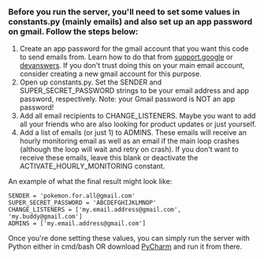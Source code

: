 ### Before you run the server, you'll need to set some values in constants.py (mainly emails) and also set up an app password on gmail. Follow the steps below:
1. Create an app password for the gmail account that you want this code to send emails from. Learn how to do that from [support.google](https://support.google.com/accounts/answer/185833?hl=en.) or [devanswers](https://devanswers.co/create-application-specific-password-gmail/).  If you don't trust doing this on your main email account, consider creating a new gmail account for this purpose.
2. Open up constants.py. Set the SENDER and SUPER_SECRET_PASSWORD strings to be your email address and app password, respectively. Note: your  Gmail password is NOT an app password!
3. Add all email recipients to CHANGE_LISTENERS. Maybe you want to add all your friends who are also looking for product updates or just yourself.
4. Add a list of emails (or just 1) to ADMINS. These emails will receive an hourly monitoring email as well as an email if the main loop crashes (although the loop will wait and retry on crash). If you don't want to receive these emails, leave this blank or deactivate the ACTIVATE_HOURLY_MONITORING constant.

An example of what the final result might look like:
```
SENDER = 'pokemon.for.all@gmail.com'
SUPER_SECRET_PASSWORD = 'ABCDEFGHIJKLMNOP'
CHANGE_LISTENERS = ['my.email.address@gmail.com', 'my.buddy@gmail.com']
ADMINS = ['my.email.address@gmail.com']
```

Once you're done setting these values, you can simply run the server with Python either in cmd/bash OR download [PyCharm](https://www.jetbrains.com/pycharm/download/#section=windows) and run it from there.